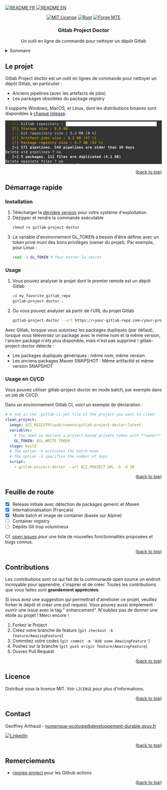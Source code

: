 <!-- Adapted from https://github.com/othneildrew/Best-README-Template/ -->
<a name="readme-top"></a>

[![README FR][readme-fr]][readme-fr-url]
[![README EN][readme-en]][readme-en-url]

<!-- PROJECT LOGO -->
<div align="center">

[![MIT License][license-shield]][license-url]
[![Rust][Rust]][Rust-url]
[![Forge MTE][MTE]][MTE-url]

<h3 align="center">Gitlab Project Doctor</h3>

  <p align="center">
    Un outil en ligne de commande pour nettoyer un dépôt Gitlab
    <br />
</p>
</div>



<!-- TABLE OF CONTENTS -->
<details>
  <summary>Sommaire</summary>
  <ol>
    <li>
      <a href="#le-projet">Le projet</a>
    </li>
    <li>
      <a href="#demarrage-rapide">Démarrage rapide</a>
    </li>
    <li><a href="#feuille-de-route">Feuille de route</a></li>
    <li><a href="#contributions">Contributions</a></li>
    <li><a href="#licence">Licence</a></li>
    <li><a href="#contact">Contact</a></li>
    <li><a href="#remerciements">Remerciements</a></li>
  </ol>
</details>



<!-- ABOUT THE PROJECT -->

## Le projet

Gitlab Project doctor est un outil en lignes de commande pour nettoyer un dépôt Gitlab, en particulier :

- Anciens pipelines (avec les artefacts de jobs)
- Les packages obsolètes du package registry

Il supporte Windows, MacOS, et Linux, dont les distributions binaires sont disponibles à [chaque release](https://github.com/geoffreyarthaud/gitlab-project-doctor/releases).

![Product Name Screen Shot][product-screenshot]

<p align="right">(<a href="#readme-top">back to top</a>)</p>

<!-- GETTING STARTED -->

## Démarrage rapide

### Installation

1. Télécharger la [dernière version](https://github.com/geoffreyarthaud/gitlab-project-doctor/releases)
   pour votre système d'exploitation.
2. Dézipper et rendre la commande exécutable
   ```sh
   chmod +x gitlab-project-doctor
   ```
3. La variable d'environnement GL_TOKEN a besoin d'être définie avec un token privé muni des bons
privilèges (owner du projet). Par exemple, pour Linux :
    ```sh
    read -s GL_TOKEN # Pour entrer le secret
    ```

### Usage

1. Vous pouvez analyser le projet dont le premier remote est un dépôt Gitlab
    ```sh
    cd my_favorite_gitlab_repo
    gitlab-project-doctor .
    ```
2. Ou vous pouvez analyser aà partir de l'URL du projet Gitlab
    ```sh
    gitlab-project-doctor --url https://<your-gitlab-repo.com>/your-project-path
    ```

Avec Gitlab, lorsque vous autorisez les packages dupliqués (par défaut), lorsque vous
téléversez un package avec le même nom et la même version, l'ancien package n'ets plus disponible,
mais n'est pas supprimé ! gitlab-project-doctor détecte :

- Les packages dupliqués génériques : même nom, même version
- Les anciens packages Maven SNAPSHOT : Même artifactId et même version SNAPSHOT

### Usage en CI/CD

Vous pouvez utiliser gitlab-project-doctor en mode batch, par exemple dans un job
de CI/CD.

Dans un environnement Gitlab CI, voici un exemple de déclaration :

```yaml
# A job in the .gitlab-ci.yml file of the project you want to clean
clean_project:
  image: $CI_REGISTRY/pub/numeco/gitlab-project-doctor:latest
  variables:
    # You need to declare a project-based private token with **owner** privilege
    GL_TOKEN: $GL_WRITE_TOKEN
  stage: build
  # The option -b activates the batch mode
  # The option -d specifies the number of days
  script:
    - gitlab-project-doctor --url $CI_PROJECT_URL -b -d 30
```
<p align="right">(<a href="#readme-top">back to top</a>)</p>

<!-- ROADMAP -->

## Feuille de route

- [X] Release initiale avec détection de packages generic et Maven
- [X] Internationalisation (Français)
- [X] Mode batch et image de container (basée sur Alpine)
- [ ] Container registry
- [ ] Dépôts Git trop volumineux

Cf. [open issues](https://github.com/geoffreyarthaud/gitlab-project-doctor/issues)
pour une liste de nouvelles fonctionnalités proposées et bugs connus.

<p align="right">(<a href="#readme-top">back to top</a>)</p>



<!-- CONTRIBUTING -->

## Contributions

Les contributions sont ce qui fait de la communauté open source un endroit incroyable pour
apprendre, s'inspirer et de créer. Toutes les contributions que vous faites sont **grandement
appréciées**.

Si vous avez une suggestion qui permettrait d'améliorer ce projet, veuillez forker le dépôt et
créer une pull request. Vous pouvez aussi simplement ouvrir une issue avec le tag "
enhancement".
N'oubliez pas de donner une étoile au projet ! Merci encore !

1. Forkez le Project
2. Créez votre branche de feature (`git checkout -b feature/AmazingFeature`)
3. Commitez votre codes (`git commit -m 'Add some AmazingFeature'`)
4. Pushez sur la branche (`git push origin feature/AmazingFeature`)
5. Ouvrez Pull Request

<p align="right">(<a href="#readme-top">back to top</a>)</p>



<!-- LICENSE -->

## Licence

Distribué sous la licence MIT. Voir `LICENSE` pour plus d'informations.

<p align="right">(<a href="#readme-top">back to top</a>)</p>



<!-- CONTACT -->

## Contact

Geoffrey Arthaud - numerique-ecologie@developpement-durable.gouv.fr

[![LinkedIn][linkedin-shield]][linkedin-url]

<p align="right">(<a href="#readme-top">back to top</a>)</p>



<!-- ACKNOWLEDGMENTS -->

## Remerciements

* [ripgrep project](https://github.com/BurntSushi/ripgrep) pour les Github actions

<p align="right">(<a href="#readme-top">back to top</a>)</p>


<!-- MARKDOWN LINKS & IMAGES -->
<!-- https://www.markdownguide.org/basic-syntax/#reference-style-links -->

[license-shield]: https://img.shields.io/github/license/geoffreyarthaud/gitlab-project-doctor.svg?style=for-the-badge

[license-url]: https://github.com/geoffreyarthaud/gitlab-project-doctor/blob/master/LICENSE.txt

[linkedin-shield]: https://img.shields.io/badge/-LinkedIn-black.svg?style=for-the-badge&logo=linkedin&colorB=555

[linkedin-url]: https://linkedin.com/in/geoffreyarthaud

[product-screenshot]: docs_assets/gpd_screenshot.png

[Rust]: https://img.shields.io/badge/rust-000000?style=for-the-badge&logo=rust&logoColor=white

[Rust-url]: https://www.rust-lang.org/

[MTE]: https://img.shields.io/badge/forge%20MTE-0000?color=00008f&style=for-the-badge&logo=gitlab

[MTE-url]: https://gitlab-forge.din.developpement-durable.gouv.fr/pub/numeco/gitlab-project-doctor

[readme-en]: https://img.shields.io/badge/README-%F0%9F%87%AC%F0%9F%87%A7%20English-blue.svg?style=for-the-badge

[readme-en-url]: README.md

[readme-fr]: https://img.shields.io/badge/README-%F0%9F%87%AB%F0%9F%87%B7%20Fran%C3%A7ais-blue.svg?style=for-the-badge

[readme-fr-url]: README.fr.md